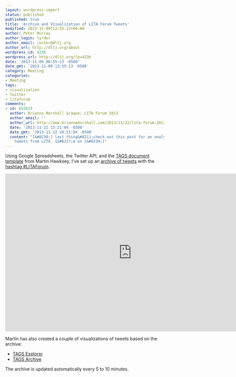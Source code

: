 ```yaml
---
layout: wordpress-import
status: published
published: true
title: 'Archive and Visualization of LITA Forum Tweets'
modified: 2013-11-09T13:55:13+00:00
author: Peter Murray
author_login: lyrdor
author_email: jester@dltj.org
author_url: http://dltj.org/about
wordpress_id: 4236
wordpress_url: http://dltj.org/?p=4236
date: '2013-11-09 08:55:13 -0500'
date_gmt: '2013-11-09 13:55:13 -0500'
category: Meeting
categories:
- Meeting
tags:
- visualization
- Twitter
- litaforum
comments:
- id: 652623
  author: Brianna Marshall &raquo; LITA Forum 2013
  author_email: ''
  author_url: http://www.briannamarshall.com/2013/11/22/lita-forum-2013/
  date: '2013-11-22 15:21:04 -0500'
  date_gmt: '2013-11-22 20:21:04 -0500'
  content: "[&#8230;] last thing&#8211;check out this post for an analysis of the
    tweets from LITA. I&#8217;m on [&#8230;]"
---
```

<p>Using Google Spreadsheets, the Twitter API, and the <a href="http://mashe.hawksey.info/2013/02/twitter-archive-tagsv5/" title="Twitter Archiving Google Spreadsheet TAGS v5 MASHe">TAGS document template</a> from Martin Hawksey, I've set up an <a href="https://docs.google.com/spreadsheet/pub?key=0AsyivMoYhk87dFNFX196V1E2M2ZQTVlhQ2JVS2FsdEE&amp;output=html">archive of tweets</a> with the <a href="https://twitter.com/search?q=%23litaforum&amp;src=typd">hashtag #LITAForum</a>.</p>
<p><iframe width='800' height='500' frameborder='0' src='https://docs.google.com/spreadsheet/pub?key=0AsyivMoYhk87dFNFX196V1E2M2ZQTVlhQ2JVS2FsdEE&output=html&widget=true'></iframe></p>
<p>Martin has also created a couple of visualizations of tweets based on the archive:</p>
<ul>
<li><a href="http://hawksey.info/tagsexplorer/?key=tSE__zWQ63fPMYaCbUKaltA&amp;sheet=oaw" title="TAGSExplorer: Interactive archive of twitter conversations from a Google Spreadsheet for">TAGS Explorer</a></li>
<li><a href="http://hawksey.info/tagsexplorer/arc.html?key=tSE__zWQ63fPMYaCbUKaltA" title="TAGS Searchable Twitter Archive">TAGS Archive</a></li>
</ul>
<p>The archive is updated automatically every 5 to 10 minutes.</p>
